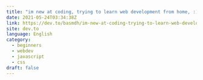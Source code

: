 ```yaml
---
title: "im new at coding, trying to learn web development from home, :)"
date: 2021-05-24T03:34:38Z
link: https://dev.to/basmdh/im-new-at-coding-trying-to-learn-web-development-from-home-3oij?utm_medium=RSS&utm_source=news.12bit.vn
site: dev.to
language: English
category:
  - beginners
  - webdev
  - javascript
  - css
draft: false
---
```

